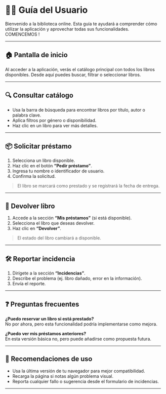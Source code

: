 # 🧑‍💻 Guía del Usuario

Bienvenido a la biblioteca online. Esta guía te ayudará a comprender cómo utilizar la aplicación y aprovechar todas sus funcionalidades.
COMENCEMOS !

---

## 🏠 Pantalla de inicio

Al acceder a la aplicación, verás el catálogo principal con todos los libros disponibles. Desde aquí puedes buscar, filtrar o seleccionar libros.

---

## 🔍 Consultar catálogo

- Usa la barra de búsqueda para encontrar libros por título, autor o palabra clave.
- Aplica filtros por género o disponibilidad.
- Haz clic en un libro para ver más detalles.

---

## 📦 Solicitar préstamo

1. Selecciona un libro disponible.
2. Haz clic en el botón **“Pedir préstamo”**.
3. Ingresa tu nombre o identificador de usuario.
4. Confirma la solicitud.

> El libro se marcará como prestado y se registrará la fecha de entrega.

---

## 🔄 Devolver libro

1. Accede a la sección **“Mis préstamos”** (si está disponible).
2. Selecciona el libro que deseas devolver.
3. Haz clic en **“Devolver”**.

> El estado del libro cambiará a disponible.

---

## 🛠️ Reportar incidencia

1. Dirígete a la sección **“Incidencias”**.
2. Describe el problema (ej. libro dañado, error en la información).
3. Envía el reporte.

---

## ❓ Preguntas frecuentes

**¿Puedo reservar un libro si está prestado?**  
No por ahora, pero esta funcionalidad podría implementarse como mejora.

**¿Puedo ver mis préstamos anteriores?**  
En esta versión básica no, pero puede añadirse como propuesta futura.

---

## 🧼 Recomendaciones de uso

- Usa la última versión de tu navegador para mejor compatibilidad.
- Recarga la página si notas algún problema visual.
- Reporta cualquier fallo o sugerencia desde el formulario de incidencias.

---
